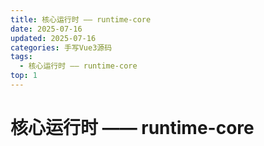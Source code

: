 ```yaml
---
title: 核心运行时 —— runtime-core
date: 2025-07-16
updated: 2025-07-16
categories: 手写Vue3源码
tags:
  - 核心运行时 —— runtime-core
top: 1
---
```


# 核心运行时 —— runtime-core
